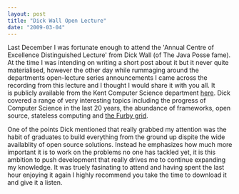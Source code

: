```yaml
---
layout: post
title: "Dick Wall Open Lecture"
date: "2009-03-04"
---
```


Last December I was fortunate enough to attend the 'Annual Centre of Excellence Distinguished Lecture' from Dick Wall (of The Java Posse fame). At the time I was intending on writing a short post about it but it never quite materialised, however the other day while rummaging around the departments open-lecture series announcements I came across the recording from this lecture and I thought I would share it with you all. It is publicly available from the Kent Computer Science department [here](http://www.cs.kent.ac.uk/news/2008/COE_Lecture/). Dick covered a range of very interesting topics including the progress of Computer Science in the last 20 years, the abundance of frameworks, open source, stateless computing and [the Furby grid](http://www.trygve.com/furbeowulf.html).

One of the points Dick mentioned that really grabbed my attention was the habit of graduates to build everything from the ground up dispite the wide availablity of open source solutions. Instead he emphasizes how much more important it is to work on the problems no one has tackled yet, it is this ambition to push development that really drives me to continue expanding my knowledge. It was truely fasinating to attend and having spent the last hour enjoying it again I highly recommend you take the time to download it and give it a listen.
